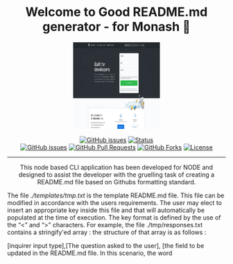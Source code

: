 <h1 align="center">Welcome to Good README.md generator - for Monash 👋</h1>

  <p align="center">
  <a href="https://www.github.com" rel="noopener">
 <img width=200px height=200px src="./siteimg.jpeg" alt="Good README.md generator - for Monash logo"></a>
</p>


<div align="center">

  [![GitHub issues](https://img.shields.io/github/followers/ginganinjar?label=Follow)](/issues)
  [![Status](https://img.shields.io/badge/status-active-success.svg)]()  
  [![GitHub issues](https://img.shields.io/github/issues/ginganinjar/ginganinjar-monash-assignment7)](/issues)
  [![GitHub Pull Requests](	https://img.shields.io/github/issues-pr/ginganinjar/ginganinjar-monash-assignment7)]()
  [![GitHub Forks](	https://img.shields.io/github/forks/ginganinjar/ginganinjar-monash-assignment7?label=Fork)]()
  [![License](https://img.shields.io/badge/license-MIT-blue.svg)](https://opensource.org/licenses/mit-license.php)

</div>

---

<p align="center"> 
This node based CLI application has been developed for NODE and designed to assist the developer with the gruelling task of creating a README.md file based on Githubs formatting standard.

The file _./templates/tmp.txt_ is the template README.md file. This file can be modified in accordance with the users requirements. The user may elect to insert an appropriate key inside this file and that will automatically be populated at the time of execution. The key format is defined by the use of the “<” and “>” characters. For example, the file ./tmp/responses.txt contains a stringify'ed array : the structure of that array is as follows : 

[inquirer input type],[The question asked to the user], [the field to be updated in the README.md file. In this scenario, the word <title> as defined in the ./assets/responses.json file will take the answer from inputted CLI and generate a new README.md file with this content], [the default response which is updated every time the user makes a change], [null <- this field is used internally by the application and cannot be changed]

After the application completes, it will create two files (README.md & siteimg.jpeg) - These files will be contained in the directory, ./generated_content. Move these files to the root of your repository and everything is good to go.

The primary requirement of this assignment was to achieve the following : 

Functional application.

* GitHub repository with a unique name and a README describing project.

* The generated README includes the following sections: 

  * Title
  * Description
  * Table of Contents
  * Installation
  * Usage
  * License
  * Contributing
  * Tests
  * Questions

* The generated README includes 1 badge that's specific to the repository.



 
</p>

## :package: Repositry
git+https://github.com/ginganinjar/ginganinjar-monash-assignment7.git

## 📝 Table of Contents
- [About](#about)
- [Getting Started](#getting_started)
- [Instalation](#deployment)
- [Dependancies](#dependancies)
- [Usage](#usage)
- [License](#license)
- [Authors](#contributing)
- [Acknowledgments](#acknowledgement)
- [Questions](#questions)

## 🧐 Usage <a name = "about"></a>
 To assist in the design and build of a professional and easily used README.md file using a CLI editor from within NODE CLI console.

## 🏁 Getting Started <a name = "getting_started"></a>
These instructions will get you a copy of the project up and running on your local machine for development and testing purposes. See [deployment](#deployment) for notes on how to deploy the project on a live system.

### Installing & 🚀 Deployment <a name = "deployment"></a>

```sh
Clone the repo 

GIT CLONE git@github.com:ginganinjar/ginganinjar-monash-assignment7.git from your console.   

Install NPM packages

npm i

node index.js
 
 - primarily executable : index.js
```
## :heavy_plus_sign: Dependancies  <a name = "dependancies"></a>
{
 "cli-color": "^2.0.0",
 "fs": "0.0.1-security",
 "inquirer": "^7.3.0",
 "request": "^2.88.2",
 "util": "^0.12.3"
}

## :mag: Testing  <a name = "built_using"></a>
echo "Error: no test specified" && exit 1

## ✍️ Authors <a name = "contributing"></a>
David. S

## 🎉 Acknowledgements <a name = "acknowledgement"></a>
To you guys at Trilogy

### :copyright: License <a name = "license"></a>

[License](https://opensource.org/licenses/mit-license.php)

## :question: Questions <a name = "<questions"></a>
Questions, concers, comments ? 

Please feel free to contact me at : https://ginganinjar.github.io/contact.html

Looking forward to hearing from you.
